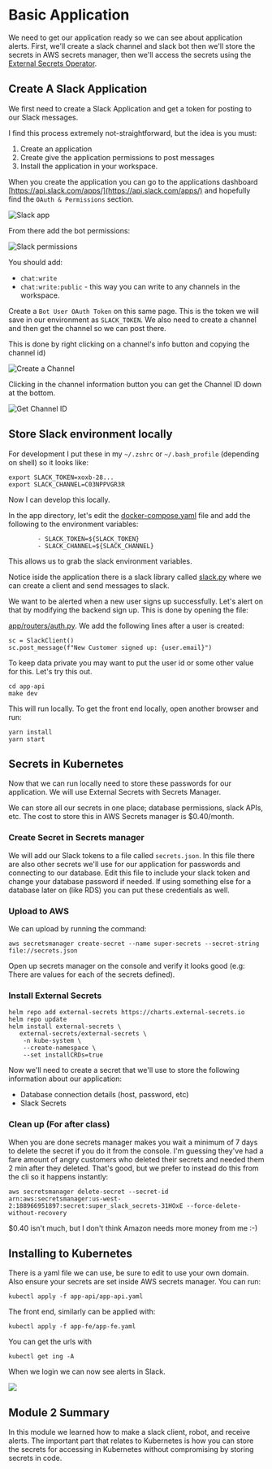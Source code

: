 # Basic Application

We need to get our application ready so we can see about application alerts.  First, we'll create a slack channel and slack bot then we'll store the secrets in AWS secrets manager, then we'll access the secrets using the [External Secrets Operator](https://external-secrets.io/v0.7.2/).


## Create A Slack Application

We first need to create a Slack Application and get a token for posting to our Slack messages. 

I find this process extremely not-straightforward, but the idea is you must: 

1. Create an application
2. Create give the application permissions to post messages
3. Install the application in your workspace.

When you create the application you can go to the applications dashboard [https://api.slack.com/apps/](https://api.slack.com/apps/) and hopefully find the `OAuth & Permissions` section. 

![Slack app](../images/mo/slack00.png)

From there add the bot permissions: 

![Slack permissions](../images/mo/slack03.png)

You should add: 

* `chat:write`
* `chat:write:public` - this way you can write to any channels in the workspace. 

Create a  `Bot User OAuth Token` on this same page.  This is the token we will save in our environment as `SLACK_TOKEN`.  We also need to create a channel and then get the channel so we can post there.  

This is done by right clicking on a channel's info button and copying the channel id)

![Create a Channel](../images/mo/slack01.png)

Clicking in the channel information button you can get the Channel ID down at the bottom. 

![Get Channel ID](../images/mo/slack02.png)

## Store Slack environment locally

For development I put these in my `~/.zshrc` or `~/.bash_profile` (depending on shell) so it looks like: 

```
export SLACK_TOKEN=xoxb-28...
export SLACK_CHANNEL=C03NPPVGR3R
```
Now I can develop this locally.

In the app directory, let's edit the [docker-compose.yaml](../app-api/docker-compose.yaml) file and add the following to the environment variables: 

```
		- SLACK_TOKEN=${SLACK_TOKEN}
		- SLACK_CHANNEL=${SLACK_CHANNEL}
``` 
This allows us to grab the slack environment variables. 

Notice iside the application there is a slack library called [slack.py](../app-api/app/lib/slack.py) where we can create a client and send messages to slack.  

We want to be alerted when a new user signs up successfully.  Let's alert on that by modifying the backend sign up.  This is done by opening the file: 

[app/routers/auth.py](../app-api/app/routers/auth.py).  We add the following lines after a user is created: 

```
sc = SlackClient()
sc.post_message(f"New Customer signed up: {user.email}")
```

To keep data private you may want to put the user id or some other value for this.  Let's try this out. 

```
cd app-api
make dev
```

This will run locally.  To get the front end locally, open another browser and run: 

```
yarn install
yarn start
```
## Secrets in Kubernetes

Now that we can run locally need to store these passwords for our application. We will use External Secrets with Secrets Manager.  

We can store all our secrets in one place; database permissions, slack APIs, etc.  The cost to store this in AWS Secrets manager is $0.40/month.  

### Create Secret in Secrets manager

We will add our Slack tokens to a file called `secrets.json`. In this file there are also other secrets we'll use for our application for passwords and connecting to our database.  Edit this file to include your slack token and change your database password if needed.  If using something else for a database later on (like RDS) you can put these credentials as well.  

### Upload to AWS

We can upload by running the command: 

```
aws secretsmanager create-secret --name super-secrets --secret-string file://secrets.json
```

Open up secrets manager on the console and verify it looks good (e.g: There are values for each of the secrets defined). 

### Install External Secrets

```
helm repo add external-secrets https://charts.external-secrets.io
helm repo update
helm install external-secrets \
   external-secrets/external-secrets \
    -n kube-system \
    --create-namespace \
    --set installCRDs=true
```

Now we'll need to create a secret that we'll use to store the following information about our application: 

* Database connection details (host, password, etc)
* Slack Secrets


### Clean up (For after class)

When you are done secrets manager makes you wait a minimum of 7 days to delete the secret if you do it from the console. I'm guessing they've had a fare amount of angry customers who deleted their secrets and needed them 2 min after they deleted. That's good, but we prefer to instead do this from the cli so it happens instantly:

```
aws secretsmanager delete-secret --secret-id arn:aws:secretsmanager:us-west-2:188966951897:secret:super_slack_secrets-31HOxE --force-delete-without-recovery
```

$0.40 isn't much, but I don't think Amazon needs more money from me :-) 

## Installing to Kubernetes

There is a yaml file we can use, be sure to edit to use your own domain.  Also ensure your secrets are set inside AWS secrets manager.  You can run: 

```
kubectl apply -f app-api/app-api.yaml
```

The front end, similarly can be applied with: 

```
kubectl apply -f app-fe/app-fe.yaml
```

You can get the urls with 

```
kubectl get ing -A
```

When we login we can now see alerts in Slack. 

![](../images/mo/m02-rad-app.png)

## Module 2 Summary

In this module we learned how to make a slack client, robot, and receive alerts.  The important part that relates to Kubernetes is how you can store the secrets for accessing in Kubernetes without compromising by storing secrets in code. 


